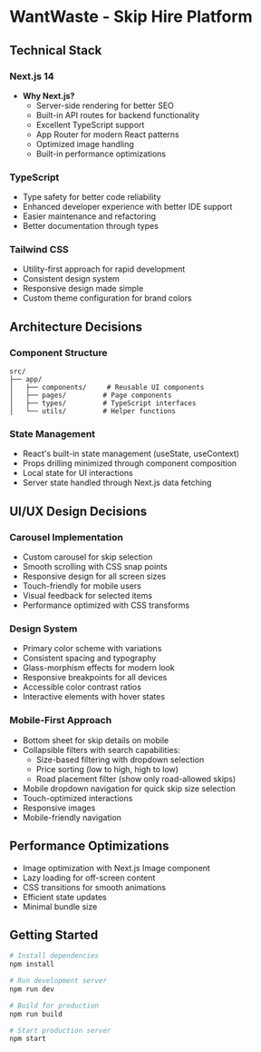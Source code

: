 # WantWaste - Skip Hire Platform

## Technical Stack

### Next.js 14
- **Why Next.js?**
  - Server-side rendering for better SEO
  - Built-in API routes for backend functionality
  - Excellent TypeScript support
  - App Router for modern React patterns
  - Optimized image handling
  - Built-in performance optimizations

### TypeScript
- Type safety for better code reliability
- Enhanced developer experience with better IDE support
- Easier maintenance and refactoring
- Better documentation through types

### Tailwind CSS
- Utility-first approach for rapid development
- Consistent design system
- Responsive design made simple
- Custom theme configuration for brand colors

## Architecture Decisions

### Component Structure
```
src/
├── app/
│   ├── components/     # Reusable UI components
│   ├── pages/         # Page components
│   ├── types/         # TypeScript interfaces
│   └── utils/         # Helper functions
```

### State Management
- React's built-in state management (useState, useContext)
- Props drilling minimized through component composition
- Local state for UI interactions
- Server state handled through Next.js data fetching

## UI/UX Design Decisions

### Carousel Implementation
- Custom carousel for skip selection
- Smooth scrolling with CSS snap points
- Responsive design for all screen sizes
- Touch-friendly for mobile users
- Visual feedback for selected items
- Performance optimized with CSS transforms

### Design System
- Primary color scheme with variations
- Consistent spacing and typography
- Glass-morphism effects for modern look
- Responsive breakpoints for all devices
- Accessible color contrast ratios
- Interactive elements with hover states

### Mobile-First Approach
- Bottom sheet for skip details on mobile
- Collapsible filters with search capabilities:
  - Size-based filtering with dropdown selection
  - Price sorting (low to high, high to low)
  - Road placement filter (show only road-allowed skips)
- Mobile dropdown navigation for quick skip size selection
- Touch-optimized interactions
- Responsive images
- Mobile-friendly navigation

## Performance Optimizations
- Image optimization with Next.js Image component
- Lazy loading for off-screen content
- CSS transitions for smooth animations
- Efficient state updates
- Minimal bundle size



## Getting Started

```bash
# Install dependencies
npm install

# Run development server
npm run dev

# Build for production
npm run build

# Start production server
npm start
```

